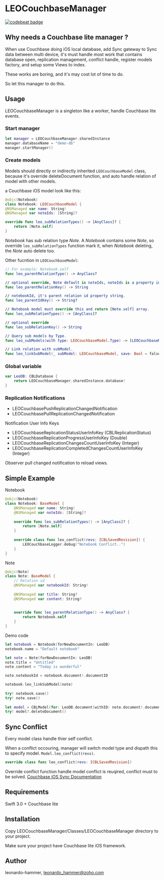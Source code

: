 # LEOCouchbaseManager

[![codebeat badge](https://codebeat.co/badges/6567f1b7-42b1-4134-90b5-2d7bd4736dee)](https://codebeat.co/projects/github-com-leonardo-hammer-leocouchbasemanager-master)

## Why needs a Couchbase lite manager ?

When use Couchbase doing iOS local database, add Sync gateway to Sync data between multi device, it's must handle most work that contains database open, replication management, conflict handle, register models factory, and setup some Views to index. 

These works are boring, and it's may cost lot of time to do.

So let this manager to do this.

## Usage

LEOCouchbaseManager is a singleton like a worker, handle Couchbase lite events.

### Start manager

```swift
let manager = LEOCouchbaseManager.sharedInstance
manager.databaseName = "demo-db"
manager.startManager()
```

### Create models

Models should directly or indirectly inherited `LEOCouchbaseModel` class, because it's override deleteDocument function, and auto handle relation of model with other models.

a Couchbase iOS model look like this:

```swift
@objc(Notebook)
class Notebook: LEOCouchbaseModel {
@NSManaged var name: String!
@NSManaged var noteIds: [String]?

override func leo_subRelationTypes() -> [AnyClass]? {
	return [Note.self]
}
```

*Notebook* has sub relation type *Note*. A *Notebook* contains some *Note*, so override `leo_subRelationTypes` function mark it, when *Notebook* deleting, the *Note* auto delete too.

Other fucntion in `LEOCouchbaseModel`:

```swift
// For example: Notebook.self
func leo_parentRelationType() -> AnyClass?

// optional override, Note default is noteIds, noteIds is a property in Notebook model.(parentRelationType())
func leo_parentRelationKey() -> String

// notebookId, it's parent relation id property string.
func leo_parentIdKey() -> String?

// Notebook model must override this and return [Note.self] array.
func leo_subRelationTypes() -> [AnyClass]?

// optional override
func leo_subRelationKey() -> String

// Query sub models by Type.
func leo_subModels(with type: LEOCouchbaseModel.Type) -> [LEOCouchbaseModel]

// Link relation with subModel.
func leo_linkSubModel(_ subModel: LEOCouchbaseModel, save: Bool = false, saveSubModel: Bool = false)
```

### Global variable

```swift
var LeoDB: CBLDatabase {
    return LEOCouchbaseManager.sharedInstance.database!
}
```

### Replication Notifications
 
- LEOCouchbasePushReplicationChangedNotification
- LEOCouchbasePullReplicationChangedNotification

Notification User Info Keys

- LEOCouchbaseReplicationStatusUserInfoKey (CBLReplicationStatus)
- LEOCouchbaseReplicationProgressUserInfoKey (Double)
- LEOCouchbaseReplicationChangesCountUserInfoKey (Integer)
- LEOCouchbaseReplicationCompletedChangesCountUserInfoKey (Integer)

Observer pull changed notification to reload views.

## Simple Example

Notebook

```swift
@objc(Notebook)
class Notebook: BaseModel {
    @NSManaged var name: String!
    @NSManaged var noteIds: [String]?
    
    override func leo_subRelationTypes() -> [AnyClass]? {
        return [Note.self]
    }
    
    override class func leo_conflict(revs: [CBLSavedRevision]) {
        LEOCouchbaseLogger.debug("Notebook Conflict..")
    }
}
```

Note

```swift
@objc(Note)
class Note: BaseModel {
    // Relation id
    @NSManaged var notebookId: String!
    
    @NSManaged var title: String?
    @NSManaged var content: String?
    
    
    override func leo_parentRelationType() -> AnyClass? {
        return Notebook.self
    }
}
```

Demo code

```swift
let notebook = Notebook(forNewDocumentIn: LeoDB)
notebook.name = "Default notebook"

let note = Note(forNewDocumentIn: LeoDB)
note.title = "Untitled"
note.content = "Today is wunderful"

note.notebookId = notebook.document!.documentID

notebook.leo_linkSubModel(note)
			
try! notebook.save()
try! note.save()
			
let model = CBLModel(for: LeoDB.document(withID: note.document!.documentID)!)
try! model?.deleteDocument()
```

## Sync Conflict

Every model class handle thier self conflict.

When a conflict occouring, manager will switch model type and dispath this to specify model. `Model.leo_conflict(revs)`.

```swift
override class func leo_conflict(revs: [CBLSavedRevision])
```

Override conflict function handle model conflict is reuqired, conflict must to be solved. [Couchbase iOS Sync Documentation](https://developer.couchbase.com/documentation/mobile/1.3/training/develop/adding-synchronization/index.html)

## Requirements

Swift 3.0 +
Couchbase lite

## Installation

Copy LEOCouchbaseManager/Classes/LEOCouchbaseManager directory to your project.

Make sure your project have Couchbase lite iOS framework.

## Author

leonardo-hammer, leonardo_hammer@zoho.com

